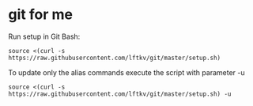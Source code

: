 # git for me

Run setup in Git Bash:

```
source <(curl -s https://raw.githubusercontent.com/lftkv/git/master/setup.sh)
```

To update only the alias commands execute the script with parameter -u

```
source <(curl -s https://raw.githubusercontent.com/lftkv/git/master/setup.sh) -u
```
